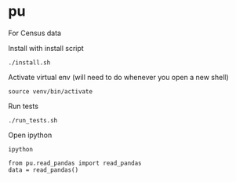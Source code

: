 # pu

For Census data

Install with install script

```
./install.sh
```

Activate virtual env (will need to do whenever you open a new shell)

```
source venv/bin/activate
```

Run tests

```
./run_tests.sh
```

Open ipython

```
ipython
```

```
from pu.read_pandas import read_pandas
data = read_pandas()
```
